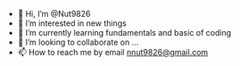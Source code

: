 - 👋 Hi, I’m @Nut9826
- 👀 I’m interested in new things
- 🌱 I’m currently learning fundamentals and basic of coding
- 💞️ I’m looking to collaborate on ...
- 📫 How to reach me by email nnut9826@gmail.com

<!---
Nut9826/Nut9826 is a ✨ special ✨ repository because its `README.md` (this file) appears on your GitHub profile.
You can click the Preview link to take a look at your changes.
--->
